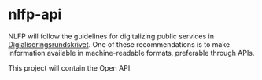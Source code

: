 # nlfp-api

NLFP will follow the guidelines for digitalizing public services in [Digialiseringsrundskrivet](https://www.regjeringen.no/no/dokumenter/digitaliseringsrundskrivet/id2569983/).
One of these recommendations is to make information available in machine-readable formats, preferable through APIs. 

This project will contain the Open API. 

